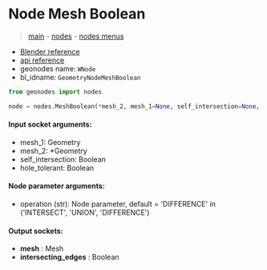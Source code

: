 # Node Mesh Boolean

> [main](../structure.md) - [nodes](nodes.md) - [nodes menus](nodes_menus.md)

- [Blender reference](https://docs.blender.org/manual/en/latest/modeling/geometry_nodes/mesh/mesh_boolean.html)
- [api reference](https://docs.blender.org/api/current/bpy.types.GeometryNodeMeshBoolean.html)
- geonodes name: `WNode`
- bl_idname: `GeometryNodeMeshBoolean`

```python
from geonodes import nodes

node = nodes.MeshBoolean(*mesh_2, mesh_1=None, self_intersection=None, hole_tolerant=None, operation='DIFFERENCE')
```

#### Input socket arguments:

- mesh_1: Geometry
- mesh_2: *Geometry
- self_intersection: Boolean
- hole_tolerant: Boolean

#### Node parameter arguments:

- operation (str): Node parameter, default = 'DIFFERENCE' in ('INTERSECT', 'UNION', 'DIFFERENCE')

#### Output sockets:

- **mesh** : Mesh
- **intersecting_edges** : Boolean

